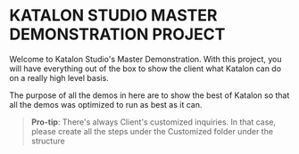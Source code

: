 # KATALON STUDIO MASTER DEMONSTRATION PROJECT


Welcome to Katalon Studio's Master Demonstration. With this project, you will have everything out of the box to show the client what Katalon can do on a really high level basis.

The purpose of all the demos in here are to show the best of Katalon so that all the demos was optimized to run as best as it can.

> **Pro-tip**: There's always Client's customized inquiries. In that case, please create all the steps under the Customized folder under the structure 

